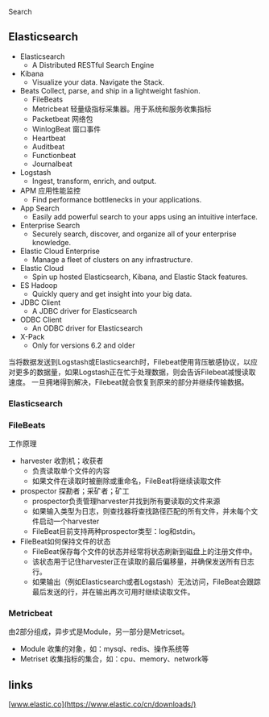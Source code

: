 Search

## Elasticsearch
- Elasticsearch
  - A Distributed RESTful Search Engine
- Kibana
  - Visualize your data. Navigate the Stack.
- Beats Collect, parse, and ship in a lightweight fashion.
  - FileBeats
  - Metricbeat 轻量级指标采集器。用于系统和服务收集指标
  - Packetbeat 网络包
  - WinlogBeat 窗口事件
  - Heartbeat
  - Auditbeat
  - Functionbeat
  - Journalbeat
- Logstash 
  - Ingest, transform, enrich, and output.
- APM 应用性能监控
  - Find performance bottlenecks in your applications. 
- App Search 
  - Easily add powerful search to your apps using an intuitive interface.
- Enterprise Search 
  - Securely search, discover, and organize all of your enterprise knowledge.
- Elastic Cloud Enterprise
  - Manage a fleet of clusters on any infrastructure.
- Elastic Cloud
  - Spin up hosted Elasticsearch, Kibana, and Elastic Stack features.
- ES Hadoop
  - Quickly query and get insight into your big data.
- JDBC Client
  - A JDBC driver for Elasticsearch
- ODBC Client
  - An ODBC driver for Elasticsearch
- X-Pack
  - Only for versions 6.2 and older

当将数据发送到Logstash或Elasticsearch时，Filebeat使用背压敏感协议，以应对更多的数据量，如果Logstash正在忙于处理数据，则会告诉Filebeat减慢读取速度。
一旦拥堵得到解决，Filebeat就会恢复到原来的部分并继续传输数据。

### Elasticsearch


### FileBeats
工作原理
- harvester 收割机；收获者
  - 负责读取单个文件的内容
  - 如果文件在读取时被删除或重命名，FileBeat将继续读取文件
- prospector 探勘者；采矿者；矿工
  - prospector负责管理harvester并找到所有要读取的文件来源
  - 如果输入类型为日志，则查找器将查找路径匹配的所有文件，并未每个文件启动一个harvester
  - FileBeat目前支持两种prospector类型：log和stdin。
- FileBeat如何保持文件的状态
  - FileBeat保存每个文件的状态并经常将状态刷新到磁盘上的注册文件中。
  - 该状态用于记住harvester正在读取的最后偏移量，并确保发送所有日志行。
  - 如果输出（例如Elasticsearch或者Logstash）无法访问，FileBeat会跟踪最后发送的行，并在输出再次可用时继续读取文件。

### Metricbeat
由2部分组成，异步式是Module，另一部分是Metricset。
- Module 收集的对象，如：mysql、redis、操作系统等
- Metriset 收集指标的集合，如：cpu、memory、network等

## links
[www.elastic.co](https://www.elastic.co/cn/downloads/)

